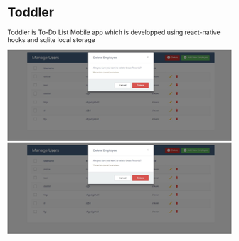 # Toddler

Toddler is To-Do List Mobile app which is developped using react-native hooks and sqlite local storage

![Test Image 1](https://github.com/VidyaCKabber/Toddler/blob/releaseversion/ViewAppScreens/delete.JPG)
![Test Image 2](https://github.com/VidyaCKabber/Toddler/blob/releaseversion/ViewAppScreens/delete.JPG)
